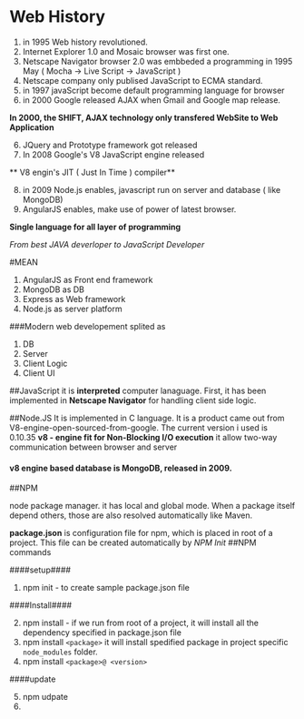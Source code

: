 # Web History

 1. in 1995 Web history revolutioned.
 2. Internet Explorer 1.0 and  Mosaic browser was first one.
 3. Netscape Navigator browser 2.0 was embbeded a programming in 1995 May ( Mocha -> Live Script -> JavaScript )
 4. Netscape company only publised JavaScript to ECMA standard.
 4. in 1997 javaScript become default programming language for browser
 5. in  2000 Google released AJAX when Gmail and Google map release.

**In 2000, the SHIFT, AJAX technology only transfered WebSite to Web Application**

    
 6. JQuery and Prototype framework got released
 7. In 2008 Google's V8 JavaScript engine released
 
** V8 engin's JIT ( Just In Time ) compiler**
 
 8. in 2009 Node.js enables, javascript run on server and database ( like MongoDB)
 9. AngularJS enables, make use of power of latest browser.
 
**Single language for all layer of programming**

*From best JAVA deverloper to JavaScript Developer*

#MEAN
 
  1. AngularJS as Front end framework
  2. MongoDB as DB
  3. Express as Web framework
  4. Node.js as server platform

###Modern web developement splited as 
 
  1. DB
  2. Server
  3. Client Logic
  4. Client UI

##JavaScript
 it is **interpreted** computer lanaguage. First, it has been implemented in **Netscape Navigator** for handling client side logic.

##Node.JS
  It is implemented in C language.
  It is a product came out from V8-engine-open-sourced-from-google.
  The current version i used is 0.10.35
  **v8 - engine fit for Non-Blocking I/O execution**
  it allow two-way communication between browser and server
#### v8 engine based database is MongoDB, released in 2009.

##NPM 

 node package manager. it has local and global mode.
 When a package itself depend others, those are also resolved automatically like Maven.
 
 **package.json** is configuration file for npm, which is placed in root of a project. This file can be  created automatically by *NPM Init*
##NPM commands

####setup####
 1. npm init - to create sample package.json file
 
####Install####

 2. npm install - if we run from root of a project, it will install all the dependency specified in package.json file
 3. npm install `<package>` it will install spedified package in project specific `node_modules` folder.
 4. npm install `<package>@ <version>`
 
####update 

 5. npm udpate
 6. 